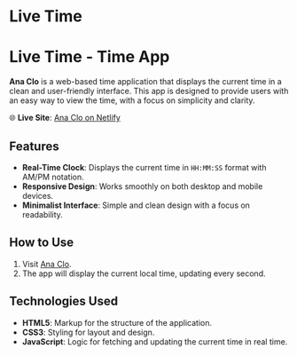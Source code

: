 # Live Time 


# Live Time - Time App

**Ana Clo** is a web-based time application that displays the current time in a clean and user-friendly interface. This app is designed to provide users with an easy way to view the time, with a focus on simplicity and clarity.

🌐 **Live Site**: [Ana Clo on Netlify](https://ana-clo.netlify.app/)

## Features

- **Real-Time Clock**: Displays the current time in `HH:MM:SS` format with AM/PM notation.
- **Responsive Design**: Works smoothly on both desktop and mobile devices.
- **Minimalist Interface**: Simple and clean design with a focus on readability.

## How to Use

1. Visit [Ana Clo](https://ana-clo.netlify.app/).
2. The app will display the current local time, updating every second.

## Technologies Used

- **HTML5**: Markup for the structure of the application.
- **CSS3**: Styling for layout and design.
- **JavaScript**: Logic for fetching and updating the current time in real time.

